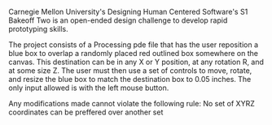 Carnegie Mellon University's Designing Human Centered Software's S1 Bakeoff Two is an open-ended design challenge to develop rapid prototyping skills.

The project consists of a Processing pde file that has the user reposition a blue box to overlap a randomly placed red outlined box somewhere on the canvas. This destination can be in any X or Y position, at any rotation R, and at some size Z. The user must then use a set of controls to move, rotate, and resize the blue box to match the destination box to 0.05 inches. The only input allowed is with the left mouse button.

Any modifications made cannot violate the following rule: No set of XYRZ coordinates can be preffered over another set
